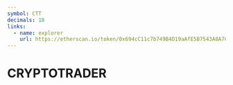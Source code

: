 ```yaml
---
symbol: CTT
decimals: 18
links:
  - name: explorer
    url: https://etherscan.io/token/0x694cC11c7b749B4D19aAfE5B7543A8A7C2f14687
---
```


# CRYPTOTRADER
